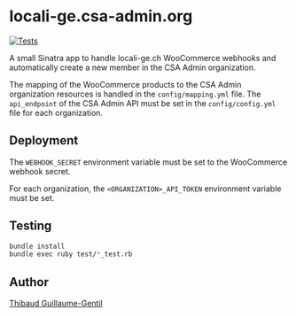 # locali-ge.csa-admin.org

[![Tests](https://github.com/csa-admin-org/locali-ge.csa-admin/actions/workflows/tests.yml/badge.svg)](https://github.com/csa-admin-org/locali-ge.csa-admin/actions/workflows/tests.yml)

A small Sinatra app to handle locali-ge.ch WooCommerce webhooks and automatically create a new member in the CSA Admin organization.

The mapping of the WooCommerce products to the CSA Admin organization resources is handled in the `config/mapping.yml` file. The `api_endpoint` of the CSA Admin API must be set in the `config/config.yml` file for each organization.

## Deployment

The `WEBHOOK_SECRET` environment variable must be set to the WooCommerce webhook secret.

For each organization, the `<ORGANIZATION>_API_TOKEN` environment variable must be set.

## Testing

```sh
bundle install
bundle exec ruby test/*_test.rb
```

## Author

[Thibaud Guillaume-Gentil](https://thibaud.gg)
